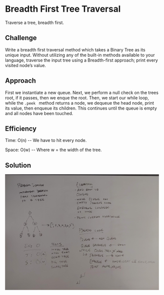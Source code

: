 # Breadth First Tree Traversal
Traverse a tree, breadth first.

## Challenge
Write a breadth first traversal method which takes a Binary Tree as its unique input. Without utilizing any of the built-in methods available to your language, traverse the input tree using a Breadth-first approach; print every visited node’s value.

## Approach  
First we instantiate a new queue.  Next, we perform a null check on the trees root, if it passes, then we enque the root.  Then, we start our while loop, while the `.peek ` method returns a node, we dequeue the head node, print its value, then enqueue its children.  This continues until the queue is empty and all nodes have been touched.

## Efficiency
Time: O(n) -- We have to hit every node.

Space: O(w) -- Where w = the width of the tree.

## Solution
![BreadthFirst Tree whiteboard image](https://github.com/Kcils360/data-structures-and-algorithms-JS/blob/master/assets/Breadthfirst.jpg "Breadth First Tree White Board")
